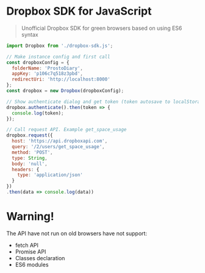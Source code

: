 # Dropbox SDK for JavaScript
> Unofficial Dropbox SDK for green browsers based on using ES6 syntax

```js
import Dropbox from './dropbox-sdk.js';

// Make instance config and first call 
const dropboxConfig = {
  folderName: 'ProstoDiary',
  appKey: 'p106c7q518z3pbd',
  redirectUri: 'http://localhost:8000'
};
const dropbox = new Dropbox(dropboxConfig);
```

```js
// Show authenticate dialog and get token (token autosave to localStorage in '__db_token' key)
dropbox.authenticate().then(token => {
  console.log(token);
});
```

```js
// Call request API. Example get_space_usage
dropbox.request({
  host: 'https://api.dropboxapi.com',
  query: '/2/users/get_space_usage',
  method: 'POST',
  type: String,
  body: 'null',
  headers: {
    type: 'application/json'
  }
})
.then(data => console.log(data))
```

Warning!
===

The API have not run on old browsers have not support:

* fetch API
* Promise API
* Classes declaration
* ES6 modules

